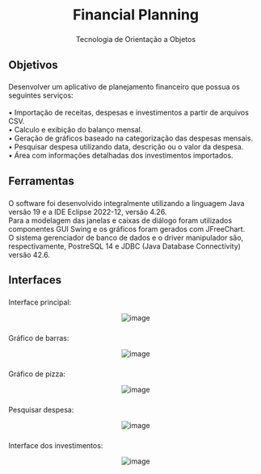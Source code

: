 <h1 align="center">Financial Planning</h1>

###

<p align="center">Tecnologia de Orientação a Objetos</p>

###

<h2 align="left">Objetivos</h2>

###

<p align="left">Desenvolver um aplicativo de planejamento financeiro que possua os seguintes serviços:<br><br>• Importação de receitas, despesas e investimentos a partir de arquivos CSV.<br>• Calculo e exibição do balanço mensal.<br>• Geração de gráficos baseado na categorização das despesas mensais.<br>• Pesquisar despesa utilizando data, descrição ou o valor da despesa.<br>• Área com informações detalhadas dos investimentos importados.</p>

###

<h2 align="left">Ferramentas</h2>

###

<p align="left">O software foi desenvolvido integralmente utilizando a linguagem Java versão 19 e a IDE Eclipse 2022-12, versão 4.26.<br>Para a modelagem das janelas e caixas de diálogo foram utilizados componentes GUI Swing e os gráficos foram gerados com JFreeChart.<br>O sistema gerenciador de banco de dados e o driver manipulador são, respectivamente, PostreSQL 14 e JDBC (Java Database Connectivity) versão 42.6.</p>

###

<h2 align="left">Interfaces</h2>

###

<p align="left">Interface principal:</p>

<div align="center">
 
![image](https://github.com/ViniciusJPSilva/TSI-FinancialPlanning/assets/81810017/605a3616-f458-4dbe-aad5-f0526976a0f5)

</div>

###

<p align="left">Gráfico de barras:</p>

<div align="center">

![image](https://github.com/ViniciusJPSilva/TSI-FinancialPlanning/assets/81810017/7b8a58b7-5a26-4117-a9b3-0976032aba1a)

</div>

###

<p align="left">Gráfico de pizza:</p>

<div align="center">
 
![image](https://github.com/ViniciusJPSilva/TSI-FinancialPlanning/assets/81810017/0ec36061-ae5b-4860-bc1c-c89ce680ba5d)

</div>

###

<p align="left">Pesquisar despesa:</p>

<div align="center">

![image](https://github.com/ViniciusJPSilva/TSI-FinancialPlanning/assets/81810017/b85f117f-b198-4349-a8c0-068ad8a2b6e0)

</div>

###

<p align="left">Interface dos investimentos:</p>

<div align="center">

![image](https://github.com/ViniciusJPSilva/TSI-FinancialPlanning/assets/81810017/11283872-ab90-4b54-8429-8229d5db6ff5)

</div>

###
